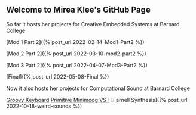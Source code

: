 ## Welcome to Mirea Klee's GitHub Page

So far it hosts her projects for Creative Embedded Systems at Barnard College

[Mod 1 Part 2]({% post_url 2022-02-14-Mod1-Part2 %})

[Mod 2 Part 2]({% post_url 2022-03-10-mod2-part2 %})

[Mod 3 Part 2]({% post_url 2022-04-07-Mod3-Part2 %})

[Final]({% post_url 2022-05-08-Final %})


Now it also hosts her projects for Computational Sound at Barnard College

[Groovy Keyboard](https://miiklee.github.io/comp-sound-keyboard/)
[Primitive Minimoog VST](https://miiklee.github.io/comp-sound-synth/)
[Farnell Synthesis]({% post_url 2022-10-18-weird-sounds %})
